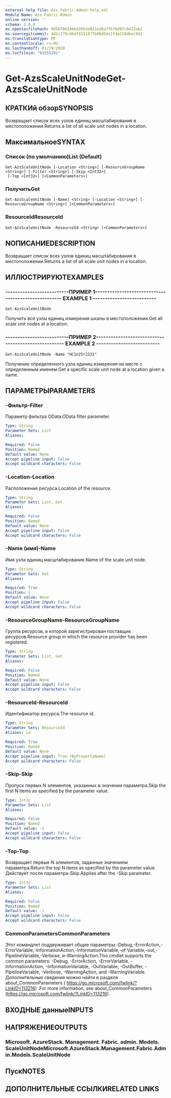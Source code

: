 ```yaml
---
external help file: Azs.Fabric.Admin-help.xml
Module Name: Azs.Fabric.Admin
online version: ''
schema: 2.0.0
ms.openlocfilehash: 9d5870624b6d39b3e821ed6a7fb76d87c8422ab2
ms.sourcegitcommit: 4d2c178cd6df9151877b08d54c1f4a228dbec9d1
ms.translationtype: MT
ms.contentlocale: ru-RU
ms.lasthandoff: 01/29/2020
ms.locfileid: "93555291"
---
```

# <span data-ttu-id="71a2e-101">Get-AzsScaleUnitNode</span><span class="sxs-lookup"><span data-stu-id="71a2e-101">Get-AzsScaleUnitNode</span></span>

## <span data-ttu-id="71a2e-102">КРАТКИй обзор</span><span class="sxs-lookup"><span data-stu-id="71a2e-102">SYNOPSIS</span></span>
<span data-ttu-id="71a2e-103">Возвращает список всех узлов единиц масштабирования в местоположении.</span><span class="sxs-lookup"><span data-stu-id="71a2e-103">Returns a list of all scale unit nodes in a location.</span></span>

## <span data-ttu-id="71a2e-104">Максимальное</span><span class="sxs-lookup"><span data-stu-id="71a2e-104">SYNTAX</span></span>

### <span data-ttu-id="71a2e-105">Список (по умолчанию)</span><span class="sxs-lookup"><span data-stu-id="71a2e-105">List (Default)</span></span>
```
Get-AzsScaleUnitNode [-Location <String>] [-ResourceGroupName <String>] [-Filter <String>] [-Skip <Int32>]
 [-Top <Int32>] [<CommonParameters>]
```

### <span data-ttu-id="71a2e-106">Получить</span><span class="sxs-lookup"><span data-stu-id="71a2e-106">Get</span></span>
```
Get-AzsScaleUnitNode [-Name] <String> [-Location <String>] [-ResourceGroupName <String>] [<CommonParameters>]
```

### <span data-ttu-id="71a2e-107">ResourceId</span><span class="sxs-lookup"><span data-stu-id="71a2e-107">ResourceId</span></span>
```
Get-AzsScaleUnitNode -ResourceId <String> [<CommonParameters>]
```

## <span data-ttu-id="71a2e-108">NОПИСАНИЕ</span><span class="sxs-lookup"><span data-stu-id="71a2e-108">DESCRIPTION</span></span>
<span data-ttu-id="71a2e-109">Возвращает список всех узлов единиц масштабирования в местоположении.</span><span class="sxs-lookup"><span data-stu-id="71a2e-109">Returns a list of all scale unit nodes in a location.</span></span>

## <span data-ttu-id="71a2e-110">ИЛЛЮСТРИРУЮТ</span><span class="sxs-lookup"><span data-stu-id="71a2e-110">EXAMPLES</span></span>

### <span data-ttu-id="71a2e-111">--------------------------ПРИМЕР 1--------------------------</span><span class="sxs-lookup"><span data-stu-id="71a2e-111">-------------------------- EXAMPLE 1 --------------------------</span></span>
```
Get-AzsScaleUnitNode
```

<span data-ttu-id="71a2e-112">Получить все узлы единиц измерения шкалы в местоположении.</span><span class="sxs-lookup"><span data-stu-id="71a2e-112">Get all scale unit nodes at a location.</span></span>

### <span data-ttu-id="71a2e-113">--------------------------ПРИМЕР 2--------------------------</span><span class="sxs-lookup"><span data-stu-id="71a2e-113">-------------------------- EXAMPLE 2 --------------------------</span></span>
```
Get-AzsScaleUnitNode -Name "HC1n25r2231"
```

<span data-ttu-id="71a2e-114">Получение определенного узла единиц измерения на месте с определенным именем.</span><span class="sxs-lookup"><span data-stu-id="71a2e-114">Get a specific scale unit node at a location given a name.</span></span>

## <span data-ttu-id="71a2e-115">ПАРАМЕТРЫ</span><span class="sxs-lookup"><span data-stu-id="71a2e-115">PARAMETERS</span></span>

### <span data-ttu-id="71a2e-116">-Фильтр</span><span class="sxs-lookup"><span data-stu-id="71a2e-116">-Filter</span></span>
<span data-ttu-id="71a2e-117">Параметр фильтра OData.</span><span class="sxs-lookup"><span data-stu-id="71a2e-117">OData filter parameter.</span></span>

```yaml
Type: String
Parameter Sets: List
Aliases: 

Required: False
Position: Named
Default value: None
Accept pipeline input: False
Accept wildcard characters: False
```

### <span data-ttu-id="71a2e-118">-Location</span><span class="sxs-lookup"><span data-stu-id="71a2e-118">-Location</span></span>
<span data-ttu-id="71a2e-119">Расположение ресурса.</span><span class="sxs-lookup"><span data-stu-id="71a2e-119">Location of the resource.</span></span>

```yaml
Type: String
Parameter Sets: List, Get
Aliases: 

Required: False
Position: Named
Default value: None
Accept pipeline input: False
Accept wildcard characters: False
```

### <span data-ttu-id="71a2e-120">-Name (имя)</span><span class="sxs-lookup"><span data-stu-id="71a2e-120">-Name</span></span>
<span data-ttu-id="71a2e-121">Имя узла единиц масштабирования.</span><span class="sxs-lookup"><span data-stu-id="71a2e-121">Name of the scale unit node.</span></span>

```yaml
Type: String
Parameter Sets: Get
Aliases: 

Required: True
Position: 1
Default value: None
Accept pipeline input: False
Accept wildcard characters: False
```

### <span data-ttu-id="71a2e-122">-ResourceGroupName</span><span class="sxs-lookup"><span data-stu-id="71a2e-122">-ResourceGroupName</span></span>
<span data-ttu-id="71a2e-123">Группа ресурсов, в которой зарегистрирован поставщик ресурсов.</span><span class="sxs-lookup"><span data-stu-id="71a2e-123">Resource group in which the resource provider has been registered.</span></span>

```yaml
Type: String
Parameter Sets: List, Get
Aliases: 

Required: False
Position: Named
Default value: None
Accept pipeline input: False
Accept wildcard characters: False
```

### <span data-ttu-id="71a2e-124">-ResourceId</span><span class="sxs-lookup"><span data-stu-id="71a2e-124">-ResourceId</span></span>
<span data-ttu-id="71a2e-125">Идентификатор ресурса.</span><span class="sxs-lookup"><span data-stu-id="71a2e-125">The resource id.</span></span>

```yaml
Type: String
Parameter Sets: ResourceId
Aliases: id

Required: True
Position: Named
Default value: None
Accept pipeline input: True (ByPropertyName)
Accept wildcard characters: False
```

### <span data-ttu-id="71a2e-126">-Skip</span><span class="sxs-lookup"><span data-stu-id="71a2e-126">-Skip</span></span>
<span data-ttu-id="71a2e-127">Пропуск первых N элементов, указанных в значении параметра.</span><span class="sxs-lookup"><span data-stu-id="71a2e-127">Skip the first N items as specified by the parameter value.</span></span>

```yaml
Type: Int32
Parameter Sets: List
Aliases: 

Required: False
Position: Named
Default value: -1
Accept pipeline input: False
Accept wildcard characters: False
```

### <span data-ttu-id="71a2e-128">-Top</span><span class="sxs-lookup"><span data-stu-id="71a2e-128">-Top</span></span>
<span data-ttu-id="71a2e-129">Возвращает первые N элементов, заданные значением параметра.</span><span class="sxs-lookup"><span data-stu-id="71a2e-129">Return the top N items as specified by the parameter value.</span></span>
<span data-ttu-id="71a2e-130">Действует после параметра-Skip.</span><span class="sxs-lookup"><span data-stu-id="71a2e-130">Applies after the -Skip parameter.</span></span>

```yaml
Type: Int32
Parameter Sets: List
Aliases: 

Required: False
Position: Named
Default value: -1
Accept pipeline input: False
Accept wildcard characters: False
```

### <span data-ttu-id="71a2e-131">CommonParameters</span><span class="sxs-lookup"><span data-stu-id="71a2e-131">CommonParameters</span></span>
<span data-ttu-id="71a2e-132">Этот командлет поддерживает общие параметры:-Debug,-ErrorAction,-ErrorVariable,-InformationAction,-InformationVariable,-of Variable,-out,-PipelineVariable,-Verbose, и-WarningAction.</span><span class="sxs-lookup"><span data-stu-id="71a2e-132">This cmdlet supports the common parameters: -Debug, -ErrorAction, -ErrorVariable, -InformationAction, -InformationVariable, -OutVariable, -OutBuffer, -PipelineVariable, -Verbose, -WarningAction, and -WarningVariable.</span></span> <span data-ttu-id="71a2e-133">Дополнительные сведения можно найти в разделе about_CommonParameters ( https://go.microsoft.com/fwlink/?LinkID=113216) .</span><span class="sxs-lookup"><span data-stu-id="71a2e-133">For more information, see about_CommonParameters (https://go.microsoft.com/fwlink/?LinkID=113216).</span></span>

## <span data-ttu-id="71a2e-134">ВХОДНЫЕ данные</span><span class="sxs-lookup"><span data-stu-id="71a2e-134">INPUTS</span></span>

## <span data-ttu-id="71a2e-135">НАПРЯЖЕНИЕ</span><span class="sxs-lookup"><span data-stu-id="71a2e-135">OUTPUTS</span></span>

### <span data-ttu-id="71a2e-136">Microsoft. AzureStack. Management. Fabric. admin. Models. ScaleUnitNode</span><span class="sxs-lookup"><span data-stu-id="71a2e-136">Microsoft.AzureStack.Management.Fabric.Admin.Models.ScaleUnitNode</span></span>

## <span data-ttu-id="71a2e-137">Пуск</span><span class="sxs-lookup"><span data-stu-id="71a2e-137">NOTES</span></span>

## <span data-ttu-id="71a2e-138">ДОПОЛНИТЕЛЬНЫЕ ССЫЛКИ</span><span class="sxs-lookup"><span data-stu-id="71a2e-138">RELATED LINKS</span></span>

